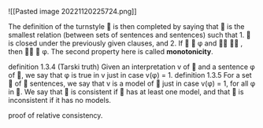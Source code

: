 ![[Pasted image 20221120225724.png]]

The definition of the turnstyle  is then completed by saying that  is the smallest relation (between sets of sentences and sentences) such that 1.  is closed under the previously given clauses, and 2. If   φ and  ⊆  , then   φ. 
The second property here is called **monotonicity**.

definition 1.3.4 (Tarski truth) Given an interpretation v of  and a sentence φ of , we say that φ is true in v just in case v(φ) = 1. definition 1.3.5 For a set  of  sentences, we say that v is a model of  just in case v(φ) = 1, for all φ in . We say that  is consistent if  has at least one model, and that  is inconsistent if it has no models.

proof of relative consistency.